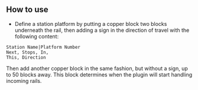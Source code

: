 ## How to use

* Define a station platform by putting a copper block two blocks underneath the rail, then adding a sign in the direction of travel with the following content:

```
Station Name|Platform Number
Next, Stops, In,
This, Direction
```

Then add another copper block in the same fashion, but without a sign, up to 50 blocks away. This block determines when the plugin will start handling incoming rails.
